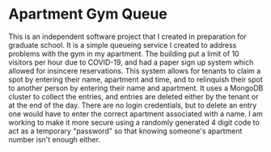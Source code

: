 # Apartment Gym Queue
This is an independent software project that I created in preparation for graduate school. 
It is a simple queueing service I created to address problems with the gym in my apartment. 
The building put a limit of 10 visitors per hour due to COVID-19, and had a paper sign up system 
which allowed for insincere reservations. This system allows for tenants to claim a spot by entering 
their name, apartment and time, and to relinquish their spot to another person by entering their 
name and apartment. It uses a MongoDB cluster to collect the entries, and entries are deleted either
by the tenant or at the end of the day. There are no login credentials, but to delete an entry one
would have to enter the correct apartment associated with a name. I am working to make it more secure 
using a randomly generated 4 digit code to act as a temporary "password" so that knowing someone's 
apartment number isn't enough either.
